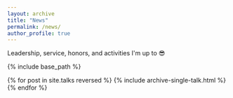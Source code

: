 ```yaml
---
layout: archive
title: "News"
permalink: /news/
author_profile: true
---
```


Leadership, service, honors, and activities I'm up to :sunglasses:
<!-- Complete list of github markdown emoji markup: https://gist.github.com/rxaviers/7360908 -->

{% include base_path %}

{% for post in site.talks reversed %}
  {% include archive-single-talk.html %}
{% endfor %}